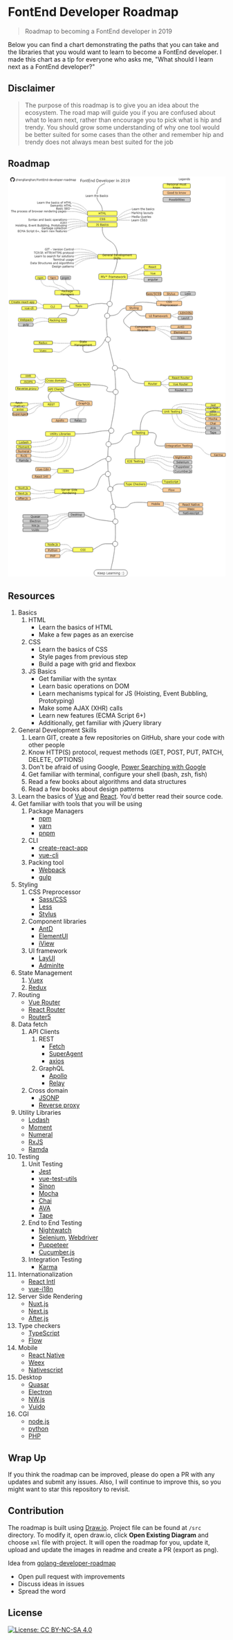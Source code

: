 # FontEnd Developer Roadmap

> Roadmap to becoming a FontEnd developer in 2019

Below you can find a chart demonstrating the paths that you can take and the libraries that you would want to learn to become a FontEnd developer. I made this chart as a tip for everyone who asks me, "What should I learn next as a FontEnd developer?"

## Disclaimer
> The purpose of this roadmap is to give you an idea about the ecosystem. The road map will guide you if you are confused about what to learn next, rather than encourage you to pick what is hip and trendy. You should grow some understanding of why one tool would be better suited for some cases than the other and remember hip and trendy does not always mean best suited for the job

## Roadmap

![Roadmap](./roadmap.png)

## Resources

1. Basics
    1. HTML
        * Learn the basics of HTML
        * Make a few pages as an exercise
    2. CSS
        * Learn the basics of CSS
        * Style pages from previous step
        * Build a page with grid and flexbox
    3. JS Basics
        * Get familiar with the syntax
        * Learn basic operations on DOM
        * Learn mechanisms typical for JS (Hoisting, Event Bubbling, Prototyping)
        * Make some AJAX (XHR) calls
        * Learn new features (ECMA Script 6+)
        * Additionally, get familiar with jQuery library
2. General Development Skills
    1. Learn GIT, create a few repositories on GitHub, share your code with other people
    2. Know HTTP(S) protocol, request methods (GET, POST, PUT, PATCH, DELETE, OPTIONS)
    3. Don't be afraid of using Google, [Power Searching with Google](http://www.powersearchingwithgoogle.com/)
    4. Get familiar with terminal, configure your shell (bash, zsh, fish)
    5. Read a few books about algorithms and data structures
    6. Read a few books about design patterns
3. Learn the basics of [Vue](https://vuejs.org/v2/guide/index.html) and [React](https://reactjs.org/). You'd better read their source code.
4. Get familiar with tools that you will be using
    1. Package Managers
        * [npm](https://www.npmjs.com/)
        * [yarn](https://yarnpkg.com/lang/en/)
        * [pnpm](https://pnpm.js.org/)
    2. CLI
        * [create-react-app](https://facebook.github.io/create-react-app/docs/getting-started)
        * [vue-cli](https://cli.vuejs.org/zh/)
    3. Packing tool
       * [Webpack](https://webpack.js.org/)
       * [gulp](https://gulpjs.com/)
5. Styling
    1. CSS Preprocessor
        * [Sass/CSS](https://sass-lang.com/)
        * [Less](http://lesscss.org/)
        * [Stylus](http://stylus-lang.com/)
    2. Component libraries
        * [AntD](https://ant.design/)
        * [ElementUI](https://element.eleme.io/#/en-US)
        * [iView](https://www.iviewui.com/)
    3. UI framework
        * [LayUI](https://www.layui.com/)
        * [Adminlte](https://adminlte.io/)
6. State Management
    1. [Vuex](https://vuex.vuejs.org/)
    2. [Redux](https://redux.js.org/)
7. Routing
    * [Vue Router](https://router.vuejs.org/)
    * [React Router](https://reacttraining.com/react-router/)
    * [Router5](https://router5.js.org/)
8.  Data fetch
    1.  API Clients
        1. REST
           * [Fetch](https://developer.mozilla.org/en-US/docs/Web/API/Fetch_API)
           * [SuperAgent](https://visionmedia.github.io/superagent/)
           * [axios](https://github.com/axios/axios)
        2. GraphQL
           * [Apollo](https://www.apollographql.com/docs/react/)
           * [Relay](https://facebook.github.io/relay/)
    2. Cross domain
        * [JSONP](https://github.com/webmodules/jsonp)
        * [Reverse proxy](https://en.wikipedia.org/wiki/Reverse_proxy)
9.  Utility Libraries
    * [Lodash](https://lodash.com/)
    * [Moment](https://momentjs.com/)
    * [Numeral](http://numeraljs.com/)
    * [RxJS](http://reactivex.io/)
    * [Ramda](https://ramdajs.com/)
10. Testing
    1. Unit Testing
        * [Jest](https://facebook.github.io/jest/)
        * [vue-test-utils](https://github.com/vuejs/vue-test-utils/)
        * [Sinon](http://sinonjs.org/)
        * [Mocha](https://mochajs.org/)
        * [Chai](http://www.chaijs.com/)
        * [AVA](https://github.com/avajs/ava)
        * [Tape](https://github.com/substack/tape)
    2. End to End Testing
        * [Nightwatch](http://nightwatchjs.org/)
        * [Selenium](https://www.seleniumhq.org/), [Webdriver](http://webdriver.io/)
        * [Puppeteer](https://pptr.dev/)
        * [Cucumber.js](https://github.com/cucumber/cucumber-js)
    3. Integration Testing
        * [Karma](https://karma-runner.github.io/)
11. Internationalization
    * [React Intl](https://github.com/yahoo/react-intl)
    * [vue-i18n](https://kazupon.github.io/vue-i18n/)
12. Server Side Rendering
    * [Nuxt.js](https://nuxtjs.org/)
    * [Next.js](https://nextjs.org/)
    * [After.js](https://github.com/jaredpalmer/after.js)
13. Type checkers
    * [TypeScript](http://www.typescriptlang.org/)
    * [Flow](https://flow.org/)
14. Mobile
    * [React Native](https://facebook.github.io/react-native/)
    * [Weex](https://weex.incubator.apache.org/)
    * [Nativescript](https://docs.nativescript.org/)
15. Desktop
    * [Quasar](https://quasar-framework.org/)
    * [Electron](https://electronjs.org/)
    * [NW.js](https://nwjs.io/)
    * [Vuido](https://vuido.mimec.org/)
16. CGI
    * [node.js](https://nodejs.org/en/)
    * [python](https://www.python.org/)
    * [PHP](https://www.php.net/)
## Wrap Up

If you think the roadmap can be improved, please do open a PR with any updates and submit any issues. Also, I will continue to improve this, so you might want to star this repository to revisit.

## Contribution

The roadmap is built using [Draw.io](https://www.draw.io/). Project file can be found at `/src` directory. To modify it, open draw.io, click **Open Existing Diagram** and choose `xml` file with project. It will open the roadmap for you, update it, upload and update the images in readme and create a PR (export as png).

Idea from [golang-developer-roadmap](https://github.com/Alikhll/golang-developer-roadmap)

- Open pull request with improvements
- Discuss ideas in issues
- Spread the word

## License

[![License: CC BY-NC-SA 4.0](https://img.shields.io/badge/License-CC%20BY--NC--SA%204.0-lightgrey.svg)](https://creativecommons.org/licenses/by-nc-sa/4.0/)
